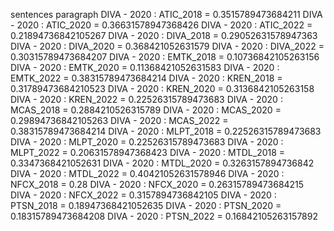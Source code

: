 sentences
paragraph
DIVA - 2020 : ATIC_2018 = 0.3515789473684211
DIVA - 2020 : ATIC_2020 = 0.36631578947368426
DIVA - 2020 : ATIC_2022 = 0.21894736842105267
DIVA - 2020 : DIVA_2018 = 0.29052631578947363
DIVA - 2020 : DIVA_2020 = 0.368421052631579
DIVA - 2020 : DIVA_2022 = 0.30315789473684207
DIVA - 2020 : EMTK_2018 = 0.10736842105263156
DIVA - 2020 : EMTK_2020 = 0.11368421052631583
DIVA - 2020 : EMTK_2022 = 0.38315789473684214
DIVA - 2020 : KREN_2018 = 0.31789473684210523
DIVA - 2020 : KREN_2020 = 0.3136842105263158
DIVA - 2020 : KREN_2022 = 0.22526315789473683
DIVA - 2020 : MCAS_2018 = 0.2884210526315789
DIVA - 2020 : MCAS_2020 = 0.29894736842105263
DIVA - 2020 : MCAS_2022 = 0.38315789473684214
DIVA - 2020 : MLPT_2018 = 0.22526315789473683
DIVA - 2020 : MLPT_2020 = 0.22526315789473683
DIVA - 2020 : MLPT_2022 = 0.20631578947368423
DIVA - 2020 : MTDL_2018 = 0.3347368421052631
DIVA - 2020 : MTDL_2020 = 0.3263157894736842
DIVA - 2020 : MTDL_2022 = 0.40421052631578946
DIVA - 2020 : NFCX_2018 = 0.28
DIVA - 2020 : NFCX_2020 = 0.26315789473684215
DIVA - 2020 : NFCX_2022 = 0.3157894736842105
DIVA - 2020 : PTSN_2018 = 0.18947368421052635
DIVA - 2020 : PTSN_2020 = 0.18315789473684208
DIVA - 2020 : PTSN_2022 = 0.16842105263157892

